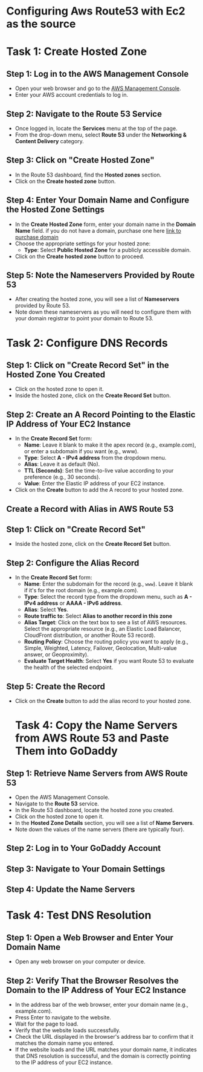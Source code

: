 # Configuring Aws Route53 with Ec2 as the source

# Task 1: Create Hosted Zone

## Step 1: Log in to the AWS Management Console
- Open your web browser and go to the [AWS Management Console](https://aws.amazon.com/console/).
- Enter your AWS account credentials to log in.

## Step 2: Navigate to the Route 53 Service
- Once logged in, locate the **Services** menu at the top of the page.
- From the drop-down menu, select **Route 53** under the **Networking & Content Delivery** category.

## Step 3: Click on "Create Hosted Zone"
- In the Route 53 dashboard, find the **Hosted zones** section.
- Click on the **Create hosted zone** button.

## Step 4: Enter Your Domain Name and Configure the Hosted Zone Settings
- In the **Create Hosted Zone** form, enter your domain name in the **Domain Name** field.
  if you do not have a domain, purchase one here [link to purchase domain](https://www.godaddy.com/en-ie/domains)
- Choose the appropriate settings for your hosted zone:
  - **Type**: Select **Public Hosted Zone** for a publicly accessible domain.
- Click on the **Create hosted zone** button to proceed.

## Step 5: Note the Nameservers Provided by Route 53
- After creating the hosted zone, you will see a list of **Nameservers** provided by Route 53.
- Note down these nameservers as you will need to configure them with your domain registrar to point your domain to Route 53.

# Task 2: Configure DNS Records

## Step 1: Click on "Create Record Set" in the Hosted Zone You Created
- Click on the hosted zone to open it.
- Inside the hosted zone, click on the **Create Record Set** button.

## Step 2: Create an A Record Pointing to the Elastic IP Address of Your EC2 Instance
- In the **Create Record Set** form:
  - **Name**: Leave it blank to make it the apex record (e.g., example.com), or enter a subdomain if you want (e.g., www).
  - **Type**: Select **A - IPv4 address** from the dropdown menu.
  - **Alias**: Leave it as default (No).
  - **TTL (Seconds)**: Set the time-to-live value according to your preference (e.g., 30 seconds).
  - **Value**: Enter the Elastic IP address of your EC2 instance.
- Click on the **Create** button to add the A record to your hosted zone.

## Create a Record with Alias in AWS Route 53

## Step 1: Click on "Create Record Set"
- Inside the hosted zone, click on the **Create Record Set** button.

## Step 2: Configure the Alias Record
- In the **Create Record Set** form:
  - **Name**: Enter the subdomain for the record (e.g., `www`). Leave it blank if it's for the root domain (e.g., example.com).
  - **Type**: Select the record type from the dropdown menu, such as **A - IPv4 address** or **AAAA - IPv6 address**.
  - **Alias**: Select **Yes**.
  - **Route traffic to**: Select **Alias to another record in this zone**
  - **Alias Target**: Click on the text box to see a list of AWS resources. Select the appropriate resource (e.g., an Elastic Load Balancer, CloudFront distribution, or another Route 53 record).
  - **Routing Policy**: Choose the routing policy you want to apply (e.g., Simple, Weighted, Latency, Failover, Geolocation, Multi-value answer, or Geoproximity).
  - **Evaluate Target Health**: Select **Yes** if you want Route 53 to evaluate the health of the selected endpoint.

## Step 5: Create the Record
- Click on the **Create** button to add the alias record to your hosted zone.

  # Task 4: Copy the Name Servers from AWS Route 53 and Paste Them into GoDaddy

## Step 1: Retrieve Name Servers from AWS Route 53
- Open the AWS Management Console.
- Navigate to the **Route 53** service.
- In the Route 53 dashboard, locate the hosted zone you created.
- Click on the hosted zone to open it.
- In the **Hosted Zone Details** section, you will see a list of **Name Servers**.
- Note down the values of the name servers (there are typically four).

## Step 2: Log in to Your GoDaddy Account
## Step 3: Navigate to Your Domain Settings
## Step 4: Update the Name Servers

# Task 4: Test DNS Resolution

## Step 1: Open a Web Browser and Enter Your Domain Name
- Open any web browser on your computer or device.

## Step 2: Verify That the Browser Resolves the Domain to the IP Address of Your EC2 Instance
- In the address bar of the web browser, enter your domain name (e.g., example.com).
- Press Enter to navigate to the website.
- Wait for the page to load.
- Verify that the website loads successfully.
- Check the URL displayed in the browser's address bar to confirm that it matches the domain name you entered.
- If the website loads and the URL matches your domain name, it indicates that DNS resolution is successful, and the domain is correctly pointing to the IP address of your EC2 instance.





